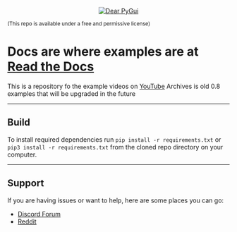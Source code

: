 
<a id="user-content-dear-pygui" class="anchor" aria-hidden="true" href="#Dear-PyGui-Examples">
 
<p align="center">
  <img src="https://github.com/hoffstadt/DearPyGui/blob/assets/newlogo.jpg?raw=true" alt="Dear PyGui">
</p>

</a>

<sub>(This repo is available under a free and permissive license)</sub>

# Docs are where examples are at [Read the Docs](https://dearpygui.readthedocs.io/en/latest/index.html)

This is a repository fo the example videos on [YouTube](https://www.youtube.com/channel/UCTMnJIjIB-h1hO6AvqG4KQw/featured)
Archives is old 0.8 examples that will be upgraded in the future

  ---
  
## Build
To install required dependencies run `pip install -r requirements.txt` or `pip3 install -r requirements.txt` 
from the cloned repo directory on your computer.
 
 ---
 
## Support
If you are having issues or want to help, here are some places you can go:
- [Discord Forum](https://discord.gg/tyE7Gu4)
- [Reddit](https://www.reddit.com/r/DearPyGui/)
